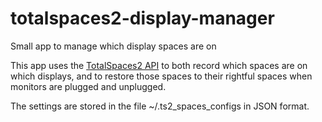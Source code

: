 totalspaces2-display-manager
============================

Small app to manage which display spaces are on

This app uses the [TotalSpaces2 API](https://github.com/binaryage/totalspaces2-api/blob/master/ruby/lib/TSLib.h) 
to both record which spaces are on which displays, 
and to restore those spaces to their rightful spaces when monitors are plugged and
unplugged.

The settings are stored in the file ~/.ts2_spaces_configs in JSON format.
